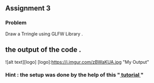 ## Assignment 3
### Problem
Draw a Trringle using GLFW Library .
## the output of the code .
![alt text][logo]
[logo]:https://i.imgur.com/zBWaKUA.jpg "My Output"
### Hint : the setup was done by the help of this "[ tutorial ](https://www.youtube.com/watch?v=k9LDF016_1A&feature=youtu.be&fbclid=IwAR30aIgV3TAp4mKuRrFw_PlRCOl7CvsfcCccLP_bqVaXPXPO54MeUC59J_E)"

